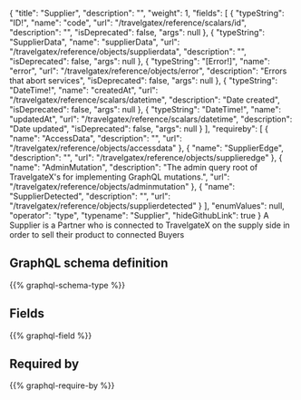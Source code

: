 {
  "title": "Supplier",
  "description": "",
  "weight": 1,
  "fields": [
    {
      "typeString": "ID!",
      "name": "code",
      "url": "/travelgatex/reference/scalars/id",
      "description": "",
      "isDeprecated": false,
      "args": null
    },
    {
      "typeString": "SupplierData",
      "name": "supplierData",
      "url": "/travelgatex/reference/objects/supplierdata",
      "description": "",
      "isDeprecated": false,
      "args": null
    },
    {
      "typeString": "[Error!]",
      "name": "error",
      "url": "/travelgatex/reference/objects/error",
      "description": "Errors that abort services",
      "isDeprecated": false,
      "args": null
    },
    {
      "typeString": "DateTime!",
      "name": "createdAt",
      "url": "/travelgatex/reference/scalars/datetime",
      "description": "Date created",
      "isDeprecated": false,
      "args": null
    },
    {
      "typeString": "DateTime!",
      "name": "updatedAt",
      "url": "/travelgatex/reference/scalars/datetime",
      "description": "Date updated",
      "isDeprecated": false,
      "args": null
    }
  ],
  "requireby": [
    {
      "name": "AccessData",
      "description": "",
      "url": "/travelgatex/reference/objects/accessdata"
    },
    {
      "name": "SupplierEdge",
      "description": "",
      "url": "/travelgatex/reference/objects/supplieredge"
    },
    {
      "name": "AdminMutation",
      "description": "The admin query root of TravelgateX's for implementing GraphQL mutations.",
      "url": "/travelgatex/reference/objects/adminmutation"
    },
    {
      "name": "SupplierDetected",
      "description": "",
      "url": "/travelgatex/reference/objects/supplierdetected"
    }
  ],
  "enumValues": null,
  "operator": "type",
  "typename": "Supplier",
  "hideGithubLink": true
}
A Supplier is a Partner who is connected to TravelgateX on the supply side in order to sell their product to connected Buyers
## GraphQL schema definition

{{% graphql-schema-type %}}

## Fields

{{% graphql-field %}}

## Required by

{{% graphql-require-by %}}
